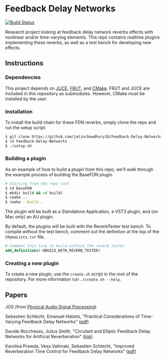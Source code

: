 # Feedback Delay Networks

[![Build Status](https://travis-ci.com/jatinchowdhury18/Feedback-Delay-Networks.svg?token=Ub9niJrqG1Br1qaaxp7E&branch=master)](https://travis-ci.com/jatinchowdhury18/Feedback-Delay-Networks)

Research project looking at feedback delay network reverbs
effects with nonlinear and/or time-varying elements. This
repo contains realtime plugins implementing these reverbs,
as well as a test bench for developing new effects.

## Instructions

### Dependencies
This project depends on
[JUCE](https://github.com/WeAreROLI/JUCE),
[FRUT](https://github.com/McMartin/FRUT),
and [CMake](https://cmake.org). FRUT and JUCE
are included in this repository as submodules.
However, CMake must be installed by the user.

### Installation
To install the build chain for these FDN reverbs,
simply clone the repo and run the setup script.
```bash
$ git clone https://github.com/jatinchowdhury18/Feedback-Delay-Networks.git
$ cd Feedback-Delay-Networks
$ ./setup.sh
```

### Building a plugin
As an example of how to build a plugin from this
repo, we'll walk through the example process of
building the BaseFDN plugin.

```bash
# Starting from the repo root
$ cd BaseFDN
$ mkdir build && cd build/
$ cmake ..
$ cmake --build .
```
The plugin will be built as a Standalone
Application, a VST3 plugin, and (on Mac only)
an AU plugin.

By default, the plugins will be built with the
ReverbTester test bench. To compile without the
test bench, comment out the definition at the
top of the `CMakeLists.txt` file.

```cmake
# Comment this line to build without the reverb tester
add_definitions(-DBUILD_WITH_REVERB_TESTER)
```

### Creating a new plugin
To create a new plugin, use the `create.sh` script in
the root of the repository. For more information run
`./create.sh --help`.

## Papers

JOS (from [Physical Audio Signal Processing](https://ccrma.stanford.edu/~jos/pasp/Feedback_Delay_Networks_FDN.html))

Sebastien Schlecht, Emanuel Habets, "Practical Considerations
of Time-Varying Feedback Delay Networks"
([pdf](http://www.aes.org/e-lib/browse.cfm?elib=17679))

Davide Rocchesso, Julius Smith, "Circulant and Elliptic Feedback
Delay Networks for Artificial Reverberation"
([link](https://ccrma.stanford.edu/~jos/cfdn/))

Karolina Prawda, Vesa Valimaki, Sebastien Schlecht,
"Improved Reverberation Time Control for Feedback Delay
Networks" ([pdf](http://dafx2019.bcu.ac.uk/papers/DAFx2019_paper_46.pdf))
